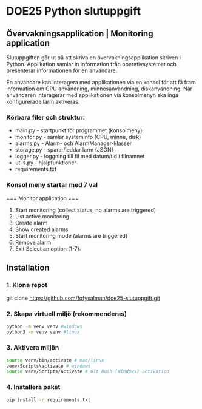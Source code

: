 # DOE25 Python slutuppgift
## Övervakningsapplikation | Monitoring application

Slutuppgiften går ut på att skriva en övervakningsapplikation skriven i Python. Applikation samlar in information från operativsystemet och presenterar informationen för en användare.

En användare kan interagera med applikationen via en konsol för att få fram information om CPU användning, minnesanvändning, diskanvändning. När användaren interagerar med applikationen via konsolmenyn ska inga konfigurerade larm aktiveras.

### Körbara filer och struktur:
- main.py - startpunkt för programmet (konsolmeny)
- monitor.py - samlar systeminfo (CPU, minne, disk)
- alarms.py - Alarm- och AlarmManager-klasser
- storage.py - sparar/laddar larm (JSON)
- logger.py - loggning till fil med datum/tid i filnamnet
- utils.py - hjälpfunktioner
- requirements.txt

### Konsol meny startar med 7 val
=== Monitor application ===
1. Start monitoring (collect status, no alarms are triggered)
2. List active monitoring
3. Create alarm
4. Show created alarms
5. Start monitoring mode (alarms are triggered)
6. Remove alarm
7. Exit
Select an option (1-7):

## Installation
### 1. Klona repot
git clone https://github.com/fofysalman/doe25-slutuppgift.git

### 2. Skapa virtuell miljö (rekommenderas)
```bash
python -m venv venv #windows
python3 -m venv venv #linux
```

### 3. Aktivera miljön 
```bash
source venv/bin/activate # mac/linux
venv\Scripts\activate # windows
source venv/Scripts/activate # Git Bash (Windows) activation
```

### 4. Installera paket
```bash
pip install -r requirements.txt
```